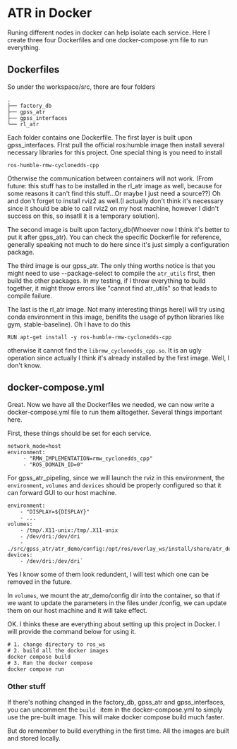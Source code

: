 # ATR in Docker
Runing different nodes in docker can help isolate each service. Here I create three four Dockerfiles and one docker-compose.ym file to run everything.

## Dockerfiles
So under the workspace/src, there are four folders
```
.
├── factory_db
├── gpss_atr
├── gpss_interfaces
└── rl_atr
```
Each folder contains one Dockerfile. The first layer is built upon gpss_interfaces. FIrst pull the official ros:humble image then install several necessary libraries for this project. One special thing is you need to install 
```
ros-humble-rmw-cyclonedds-cpp
```
Otherwise the communication between containers will not work. (From future: this stuff has to be installed in the rl_atr image as well, because for some reasons it can't find this stuff...Or maybe I just need a source??)
Oh and don't forget to install rviz2 as well.(I actually don't think it's necessary since it should be able to call rviz2 on my host machine, however I didn't success on this, so insatll it is a temporary solution).

The second image is built upon factory_db(Whoever now I think it's better to put it after gpss_atr). You can check the specific Dockerfile for reference, generally speaking not much to do here since it's just simply a configuration package.

The third image is our gpss_atr. The only thing worths notice is that you might need to use --package-select to compile the ```atr_utils``` first, then build the other packages. In my testing, if I throw everything to build together, it might throw errors like "cannot find atr_utils" so that leads to compile failure. 

The last is the rl_atr image. Not many interesting things here(I will try using conda environment in this image, benifits the usage of python libraries like gym, stable-baseline). Oh I have to do this 
```
RUN apt-get install -y ros-humble-rmw-cyclonedds-cpp
```
otherwise it cannot find the ```librmw_cyclonedds_cpp.so```. It is an ugly operation since actually I think it's already installed by the first image. Well, I don't know.

## docker-compose.yml
Great. Now we have all the Dockerfiles we needed, we can now write a docker-compose.yml file to run them alltogether.
Several things important here. 

First, these things should be set for each service.
```
network_mode=host
environment: 
     - "RMW_IMPLEMENTATION=rmw_cyclonedds_cpp"
     - "ROS_DOMAIN_ID=0"
```
For gpss_atr_pipeling, since we will launch the rviz in this environment, the ```environment```, ```volumes``` and ```devices``` should be properly configured so that it can forward GUI to our host machine.
```
environment:
    - "DISPLAY=${DISPLAY}"
    - ...
volumes:
    - /tmp/.X11-unix:/tmp/.X11-unix
    - /dev/dri:/dev/dri
    - ./src/gpss_atr/atr_demo/config:/opt/ros/overlay_ws/install/share/atr_demo/config
devices:
    - /dev/dri:/dev/dri`
```

Yes I know some of them look redundent, I will test which one can be removed in the future. 

In ```volumes```, we mount the atr_demo/config dir into the container, so that if we want to update the parameters in the files under /config, we can update them on our host machine and it will take effect.

OK. I thinks these are everything about setting up this project in Docker. I will provide the command below for using it.

```
# 1. change directory to ros_ws
# 2. build all the docker images
docker compose build
# 3. Run the docker compose 
docker compose run
```

### Other stuff
If there's nothing changed in the factory_db, gpss_atr and gpss_interfaces, you can uncomment the `build ` item in the docker-compose.yml to simply use the pre-built image. This will make docker compose build much faster.

But do remember to build everything in the first time. All the images are built and stored locally.
